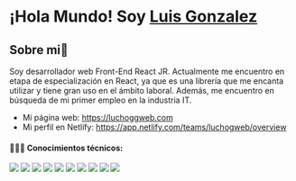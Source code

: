 # ¡Hola Mundo! Soy <a href="https://www.linkedin.com/in/lucho-gonzalez/">Luis Gonzalez</a>
## Sobre mi👋
Soy desarrollador web Front-End React JR. Actualmente me encuentro en etapa de especialización en React, ya que es una librería que me encanta utilizar y tiene gran uso en el ámbito laboral.
Además, me encuentro en búsqueda de mi primer empleo en la industria IT.
- Mi página web: https://luchoggweb.com
- Mi perfil en Netlify: https://app.netlify.com/teams/luchogweb/overview

#### 👨🏻‍💻 Conocimientos técnicos:

<a src="https://www.w3schools.com/html/"><img src="https://img.icons8.com/color/48/000000/html-5.png"/></a>
<a src="https://www.w3schools.com/css/"><img src="https://img.icons8.com/color/48/000000/css3.png"/></a>
<a src="https://getbootstrap.com/"><img src="https://img.icons8.com/color/48/000000/bootstrap.png"/></a>
<a src="https://github.com/"><img src="https://img.icons8.com/color/48/000000/sass.png"/></a>
<a src="https://www.javascript.com/"><img src="https://img.icons8.com/color/48/000000/javascript.png"/></a>
<a src="https://reactjs.org/"><img src="https://img.icons8.com/color/48/000000/react-native.png"/></a>
<a src="https://nodejs.org/"><img src="https://img.icons8.com/color/48/000000/nodejs.png"/></a>
<a src="https://www.mongodb.com/"><img src="https://img.icons8.com/color/48/000000/mongodb.png"/></a>
<a src="https://visualstudio.microsoft.com/"><img src="https://img.icons8.com/color/48/000000/visual-studio.png"/></a>
<a src="https://github.com/"><img src="https://img.icons8.com/color/48/000000/github--v1.png"/></a>


